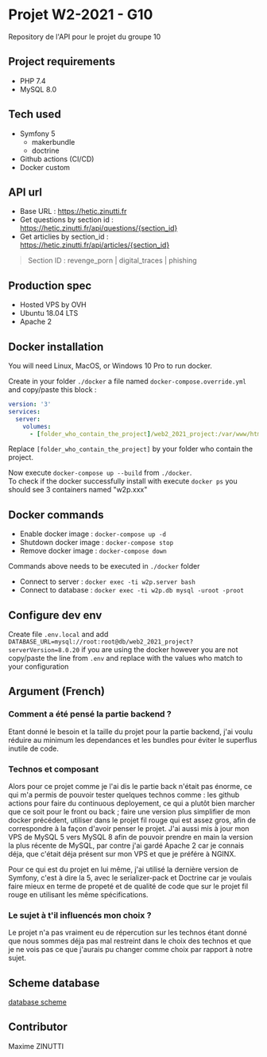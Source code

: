 # Projet W2-2021 - G10

Repository de l'API pour le projet du groupe 10

## Project requirements
* PHP 7.4
* MySQL 8.0

## Tech used
* Symfony 5
    * makerbundle
    * doctrine
* Github actions (CI/CD)
* Docker custom

## API url
- Base URL  : https://hetic.zinutti.fr
- Get questions by section id : https://hetic.zinutti.fr/api/questions/{section_id}
- Get articlies by section_id : https://hetic.zinutti.fr/api/articles/{section_id}
> Section ID : revenge_porn | digital_traces | phishing

## Production spec
* Hosted VPS by OVH
* Ubuntu 18.04 LTS
* Apache 2

## Docker installation
You will need Linux, MacOS, or Windows 10 Pro to run docker.

Create in your folder `./docker` a file named `docker-compose.override.yml` and copy/paste this block :
```yaml
version: '3'
services:
  server:
    volumes:
      - [folder_who_contain_the_project]/web2_2021_project:/var/www/html
```
Replace `[folder_who_contain_the_project]` by your folder who contain the project.

Now execute `docker-compose up --build` from `./docker`.<br>
To check if the docker successfully install with execute `docker ps` you should see 3 containers named "w2p.xxx"

## Docker commands 
* Enable docker image : `docker-compose up -d`
* Shutdown docker image : `docker-compose stop`
* Remove docker image : `docker-compose down`

Commands above needs to be executed in `./docker` folder 

* Connect to server : `docker exec -ti w2p.server bash`
* Connect to database : `docker exec -ti w2p.db mysql -uroot -proot`

## Configure dev env
Create file `.env.local` and add `DATABASE_URL=mysql://root:root@db/web2_2021_project?serverVersion=8.0.20` if you are using the docker however you are not copy/paste the line from `.env` and replace with the values who match to your configuration

## Argument (French)
### Comment a été pensé la partie backend ?
Etant donné le besoin et la taille du projet pour la partie backend, j'ai voulu réduire au minimum les dependances et les bundles pour éviter le superflus inutile de code. 

### Technos et composant
Alors pour ce projet comme je l'ai dis le partie back n'était pas énorme, ce qui m'a permis de pouvoir tester quelques technos comme : les github actions pour faire du continuous deployement, ce qui a plutôt bien marcher que ce soit pour le front ou back ; faire une version plus simplifier de mon docker précédent, utiliser dans le projet fil rouge qui est assez gros, afin de correspondre à la façon d'avoir penser le projet. J'ai aussi mis à jour mon VPS de MySQL 5 vers MySQL 8 afin de pouvoir prendre en main la version la plus récente de MySQL, par contre j'ai gardé Apache 2 car je connais déja, que c'était déja présent sur mon VPS et que je préfére à NGINX.

Pour ce qui est du projet en lui même, j'ai utilisé la dernière version de Symfony, c'est à dire la 5, avec le serializer-pack et Doctrine car je voulais faire mieux en terme de propeté et de qualité de code que sur le projet fil rouge en utilisant les même spécifications.

### Le sujet à t'il influencés mon choix ? 
Le projet n'a pas vraiment eu de répercution sur les technos étant donné que nous sommes déja pas mal restreint dans le choix des technos et que je ne vois pas ce que j'aurais pu changer comme choix par rapport à notre sujet. 

## Scheme database
[database scheme](./web2_2021_project_db.svg)

## Contributor
Maxime ZINUTTI